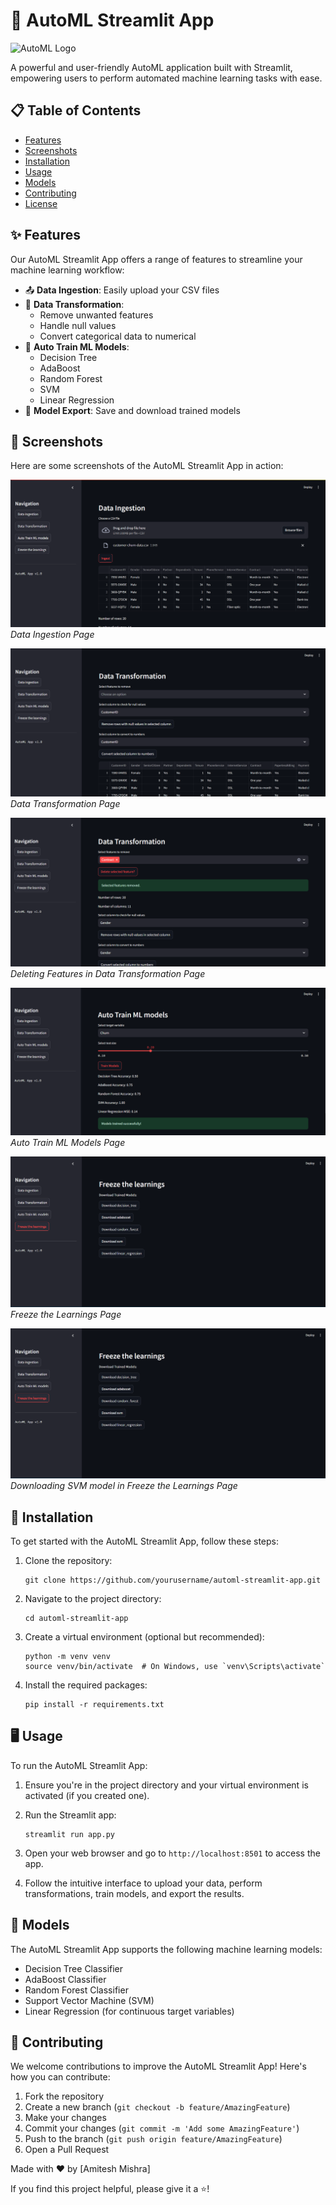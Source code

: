 # 🤖 AutoML Streamlit App

![AutoML Logo](./images/automl_logo.png)

A powerful and user-friendly AutoML application built with Streamlit, empowering users to perform automated machine learning tasks with ease.

## 📋 Table of Contents

- [Features](#features)
- [Screenshots](#screenshots)
- [Installation](#installation)
- [Usage](#usage)
- [Models](#models)
- [Contributing](#contributing)
- [License](#license)

## ✨ Features

Our AutoML Streamlit App offers a range of features to streamline your machine learning workflow:

- 📤 **Data Ingestion**: Easily upload your CSV files
- 🔧 **Data Transformation**: 
  - Remove unwanted features
  - Handle null values
  - Convert categorical data to numerical
- 🧠 **Auto Train ML Models**: 
  - Decision Tree
  - AdaBoost
  - Random Forest
  - SVM
  - Linear Regression
- 💾 **Model Export**: Save and download trained models

## 📸 Screenshots

Here are some screenshots of the AutoML Streamlit App in action:

![Data Ingestion](./images/Data_ingestion.png)
*Data Ingestion Page*

![Data Transformation](./images/Data-Tranformation.png)
*Data Transformation Page*

![Data Transformation](./images/Data-tranformation-2.png)
*Deleting Features in Data Transformation Page*

![Auto Train ML Models](./images/Auto-train-ml.png)
*Auto Train ML Models Page*

![Freeze the Learnings](./images/Freeze_learning.png)
*Freeze the Learnings Page*

![Freeze the Learnings](./images/Freeze_learning.png)
*Downloading SVM model in Freeze the Learnings Page*

## 🚀 Installation

To get started with the AutoML Streamlit App, follow these steps:

1. Clone the repository:
   ```
   git clone https://github.com/yourusername/automl-streamlit-app.git
   ```

2. Navigate to the project directory:
   ```
   cd automl-streamlit-app
   ```

3. Create a virtual environment (optional but recommended):
   ```
   python -m venv venv
   source venv/bin/activate  # On Windows, use `venv\Scripts\activate`
   ```

4. Install the required packages:
   ```
   pip install -r requirements.txt
   ```

## 🖥️ Usage

To run the AutoML Streamlit App:

1. Ensure you're in the project directory and your virtual environment is activated (if you created one).

2. Run the Streamlit app:
   ```
   streamlit run app.py
   ```

3. Open your web browser and go to `http://localhost:8501` to access the app.

4. Follow the intuitive interface to upload your data, perform transformations, train models, and export the results.

## 🤖 Models

The AutoML Streamlit App supports the following machine learning models:

- Decision Tree Classifier
- AdaBoost Classifier
- Random Forest Classifier
- Support Vector Machine (SVM)
- Linear Regression (for continuous target variables)

## 🤝 Contributing

We welcome contributions to improve the AutoML Streamlit App! Here's how you can contribute:

1. Fork the repository
2. Create a new branch (`git checkout -b feature/AmazingFeature`)
3. Make your changes
4. Commit your changes (`git commit -m 'Add some AmazingFeature'`)
5. Push to the branch (`git push origin feature/AmazingFeature`)
6. Open a Pull Request

Made with ❤️ by [Amitesh Mishra]

If you find this project helpful, please give it a ⭐️!